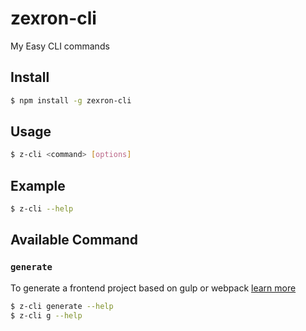 # zexron-cli
My Easy CLI commands

## Install
```bash
$ npm install -g zexron-cli
```

## Usage
```bash
$ z-cli <command> [options]
```

## Example
```bash
$ z-cli --help
```

## Available Command

### `generate`
To generate a frontend project based on gulp or webpack [learn more](https://github.com/zexron/my-build-tools)

```bash
$ z-cli generate --help
$ z-cli g --help
```
